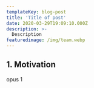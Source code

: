 ```yaml
---
templateKey: blog-post
title: 'Title of post'
date: 2020-03-29T19:09:10.000Z
description: >-
  Description
featuredimage: /img/team.webp
---
```

## 1. Motivation
opus 1
